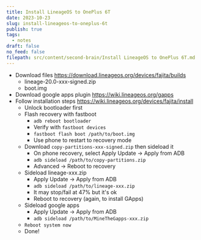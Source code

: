 ```yaml
---
title: Install LineageOS to OnePlus 6T
date: 2023-10-23
slug: install-lineageos-to-oneplus-6t
publish: true
tags:
  - notes
draft: false
no_feed: false
filepath: src/content/second-brain/Install LineageOS to OnePlus 6T.md
---
```


* Download files https://download.lineageos.org/devices/fajita/builds
  * lineage-20.0-xxx-signed.zip
  * boot.img
* Download google apps plugin https://wiki.lineageos.org/gapps
* Follow installation steps https://wiki.lineageos.org/devices/fajita/install
  * Unlock bootloader first
  * Flash recovery with fastboot
    * `adb reboot bootloader`
    * Verify with `fastboot devices`
    * `fastboot flash boot /path/to/boot.img`
    * Use phone to restart to recovery mode
  * Download `copy-partitions-xxx-signed.zip` then sideload it
    * On phone recovery, select Apply Update -> Apply from ADB
    * `adb sideload /path/to/copy-partitions.zip`
    * Advanced -> Reboot to recovery
  * Sideload lineage-xxx.zip
    * Apply Update -> Apply from ADB
    * `adb sideload /path/to/lineage-xxx.zip`
    * It may stop/fail at 47% but it's ok
    * Reboot to recovery (again, to install GApps)
  * Sideload google apps
    * Apply Update -> Apply from ADB
    * `adb sideload /path/to/MineTheGapps-xxx.zip`
  * `Reboot system now`
  * Done!
